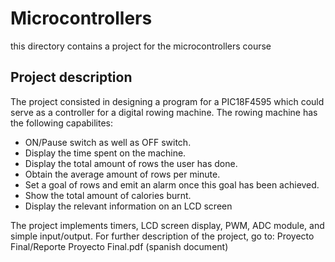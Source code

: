 # Microcontrollers

this directory contains a project for the microcontrollers course

## Project description

The project consisted in designing a program for a PIC18F4595 which could serve as a controller for a digital rowing machine.
The rowing machine has the following capabilites:
- ON/Pause switch as well as OFF switch.
- Display the time spent on the machine.
- Display the total amount of rows the user has done.
- Obtain the average amount of rows per minute.
- Set a goal of rows and emit an alarm once this goal has been achieved.
- Show the total amount of calories burnt. 
- Display the relevant information on an LCD screen

The project implements timers, LCD screen display, PWM, ADC module, and simple input/output. 
For further description of the project, go to: Proyecto Final/Reporte Proyecto Final.pdf (spanish document)


